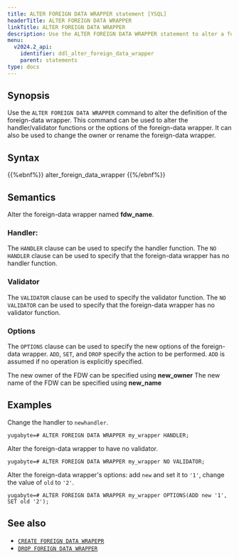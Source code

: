 ```yaml
---
title: ALTER FOREIGN DATA WRAPPER statement [YSQL]
headerTitle: ALTER FOREIGN DATA WRAPPER
linkTitle: ALTER FOREIGN DATA WRAPPER
description: Use the ALTER FOREIGN DATA WRAPPER statement to alter a foreign-data wrapper.
menu:
  v2024.2_api:
    identifier: ddl_alter_foreign_data_wrapper
    parent: statements
type: docs
---
```


## Synopsis

Use the `ALTER FOREIGN DATA WRAPPER` command to alter the definition of the foreign-data wrapper. This command can be used to alter the handler/validator functions or the options of the foreign-data wrapper. It can also be used to change the owner or rename the foreign-data wrapper.

## Syntax

{{%ebnf%}}
  alter_foreign_data_wrapper
{{%/ebnf%}}

## Semantics

Alter the foreign-data wrapper named **fdw_name**.

### Handler:
The `HANDLER` clause can be used to specify the handler function.
The `NO HANDLER` clause can be used to specify that the foreign-data wrapper has no handler function.

### Validator
The `VALIDATOR` clause can be used to specify the validator function.
The `NO VALIDATOR` can be used to specify that the foreign-data wrapper has no validator function.

### Options
The `OPTIONS` clause can be used to specify the new options of the foreign-data wrapper. `ADD`, `SET`, and `DROP` specify the action to be performed. `ADD` is assumed if no operation is explicitly specified.

The new owner of the FDW can be specified using **new_owner**
The new name of the FDW can be specified using **new_name**

## Examples

Change the handler to `newhandler`.

```plpgsql
yugabyte=# ALTER FOREIGN DATA WRAPPER my_wrapper HANDLER;
```

Alter the foreign-data wrapper to have no validator.

```plpgsql
yugabyte=# ALTER FOREIGN DATA WRAPPER my_wrapper NO VALIDATOR;
```

Alter the foreign-data wrapper's options: add `new` and set it to `'1'`, change the value of `old` to `'2'`.

```plpgsql
yugabyte=# ALTER FOREIGN DATA WRAPPER my_wrapper OPTIONS(ADD new '1', SET old '2');
```

## See also

- [`CREATE FOREIGN DATA WRAPEPR`](../ddl_create_foreign_data_wrapper/)
- [`DROP FOREIGN DATA WRAPPER`](../ddl_create_foreign_data_wrapper/)

